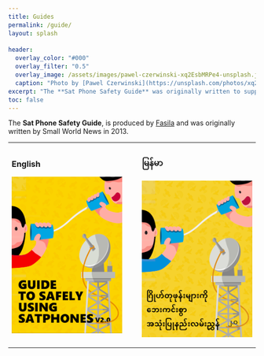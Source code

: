 ```yaml
---
title: Guides
permalink: /guide/
layout: splash

header:
  overlay_color: "#000"
  overlay_filter: "0.5"
  overlay_image: /assets/images/pawel-czerwinski-xq2EsbMRPe4-unsplash.jpg
  caption: "Photo by [Pawel Czerwinski](https://unsplash.com/photos/xq2EsbMRPe4)"
excerpt: "The **Sat Phone Safety Guide** was originally written to support activists in Syria to understand the risks they pose. Ten years later the idea to update this guide was born out of the internet shutdown struggle in Myanmar and the interest from people wanting to learn more about the safety of the satellite phone before using or even purchasing it. "
toc: false
---
```


The **Sat Phone Safety Guide**, is produced by [Fasila](https://www.fasila-inc.com/training) and was originally written by Small World News in 2013.


<table width="100%"><tr><td width="45%">
<h3>English</h3>

<a href="/assets/docs/Guide to Safely Using Satphones v2.0 (English).pdf" ><img src="/assets/images/GUIDE+TO+SAFELY+USING+SATPHONES+V2.0.png" /></a>
</td><td width="5%">&nbsp;</td><td width="45%">

<h3>မြန်မာ</h3>

<a href="/assets/docs/Guide to Safely Using Satphones v2.0 (Burmese).pdf" ><img src="/assets/images/Guide+to+Safely+Using+Satphones+v2.png" /></a></td></tr></table>
